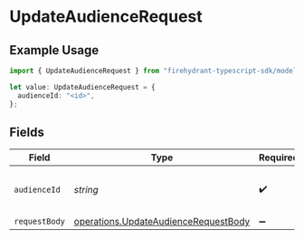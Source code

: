 # UpdateAudienceRequest

## Example Usage

```typescript
import { UpdateAudienceRequest } from "firehydrant-typescript-sdk/models/operations";

let value: UpdateAudienceRequest = {
  audienceId: "<id>",
};
```

## Fields

| Field                                                                                        | Type                                                                                         | Required                                                                                     | Description                                                                                  |
| -------------------------------------------------------------------------------------------- | -------------------------------------------------------------------------------------------- | -------------------------------------------------------------------------------------------- | -------------------------------------------------------------------------------------------- |
| `audienceId`                                                                                 | *string*                                                                                     | :heavy_check_mark:                                                                           | Unique identifier of the audience                                                            |
| `requestBody`                                                                                | [operations.UpdateAudienceRequestBody](../../models/operations/updateaudiencerequestbody.md) | :heavy_minus_sign:                                                                           | N/A                                                                                          |
